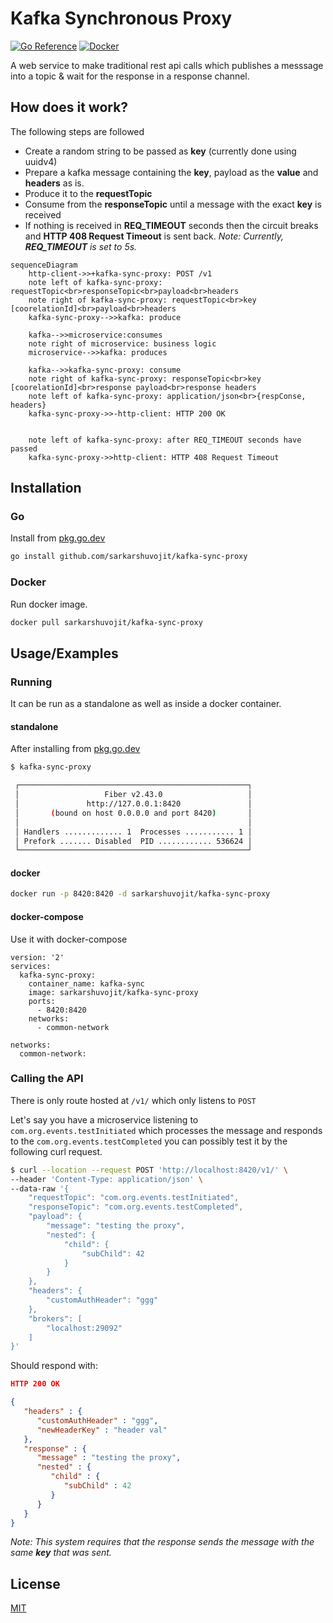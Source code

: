 
# Kafka Synchronous Proxy

[![Go Reference](https://pkg.go.dev/badge/github.com/sarkarshuvojit/kafka-sync-proxy.svg)](https://pkg.go.dev/github.com/sarkarshuvojit/kafka-sync-proxy)
[![Docker](https://img.shields.io/badge/docker-%230db7ed.svg?style=for-the-badge&logo=docker&logoColor=white)](https://hub.docker.com/r/sarkarshuvojit/kafka-sync-proxy)

A web service to make traditional rest api calls which publishes a messsage into a topic & wait for the response in a response channel.


## How does it work?

The following steps are followed 

- Create a random string  to be passed as **key** (currently done using uuidv4)
- Prepare a kafka message containing the **key**, payload as the **value** and **headers** as is.
- Produce it to the **requestTopic**
- Consume from the **responseTopic** until a message with the exact **key** is received
- If nothing is received in **REQ_TIMEOUT** seconds then the circuit breaks and **HTTP 408 Request Timeout** is sent back.
*Note: Currently, **REQ_TIMEOUT** is set to 5s.*

```mermaid
sequenceDiagram
    http-client->>+kafka-sync-proxy: POST /v1 
    note left of kafka-sync-proxy: requestTopic<br>responseTopic<br>payload<br>headers  
    note right of kafka-sync-proxy: requestTopic<br>key [coorelationId]<br>payload<br>headers  
    kafka-sync-proxy-->>kafka: produce

    kafka-->>microservice:consumes
    note right of microservice: business logic
    microservice-->>kafka: produces

    kafka-->>kafka-sync-proxy: consume 
    note right of kafka-sync-proxy: responseTopic<br>key [coorelationId]<br>response payload<br>response headers  
    note left of kafka-sync-proxy: application/json<br>{respConse, headers}  
    kafka-sync-proxy->>-http-client: HTTP 200 OK


    note left of kafka-sync-proxy: after REQ_TIMEOUT seconds have passed  
    kafka-sync-proxy->>http-client: HTTP 408 Request Timeout
```
## Installation

### Go

Install from [pkg.go.dev](https://pkg.go.dev/github.com/sarkarshuvojit/kafka-sync-proxy)

```bash
go install github.com/sarkarshuvojit/kafka-sync-proxy
```

### Docker 

Run docker image.

```bash
docker pull sarkarshuvojit/kafka-sync-proxy
```

## Usage/Examples

### Running

It can be run as a standalone as well as inside a docker container.

#### standalone

After installing from [pkg.go.dev](https://pkg.go.dev/github.com/sarkarshuvojit/kafka-sync-proxy)

```bash
$ kafka-sync-proxy

 ┌───────────────────────────────────────────────────┐
 │                   Fiber v2.43.0                   │
 │               http://127.0.0.1:8420               │
 │       (bound on host 0.0.0.0 and port 8420)       │
 │                                                   │
 │ Handlers ............. 1  Processes ........... 1 │
 │ Prefork ....... Disabled  PID ............ 536624 │
 └───────────────────────────────────────────────────┘


```

#### docker

```bash
docker run -p 8420:8420 -d sarkarshuvojit/kafka-sync-proxy
```

#### docker-compose

Use it with docker-compose

```docker-compose
version: '2'
services:
  kafka-sync-proxy:
    container_name: kafka-sync
    image: sarkarshuvojit/kafka-sync-proxy
    ports:
      - 8420:8420
    networks:
      - common-network

networks:
  common-network:
```

### Calling the API

There is only route hosted  at `/v1/` which only listens to `POST` 

Let's say you have a microservice listening to `com.org.events.testInitiated` which processes the message and responds to the `com.org.events.testCompleted` you can possibly test it by the following curl request.

```bash
$ curl --location --request POST 'http://localhost:8420/v1/' \
--header 'Content-Type: application/json' \
--data-raw '{
    "requestTopic": "com.org.events.testInitiated",
    "responseTopic": "com.org.events.testCompleted",
    "payload": {
        "message": "testing the proxy",
        "nested": {
            "child": {
                "subChild": 42
            }
        }
    },
    "headers": {
        "customAuthHeader": "ggg"
    },
    "brokers": [
        "localhost:29092"
    ]
}'
```

Should respond with:

```json
HTTP 200 OK

{
   "headers" : {
      "customAuthHeader" : "ggg",
      "newHeaderKey" : "header val"
   },
   "response" : {
      "message" : "testing the proxy",
      "nested" : {
         "child" : {
            "subChild" : 42
         }
      }
   }
}
```


*Note: This system requires that the response sends the message with the same **key** that was sent.*
## License

[MIT](https://choosealicense.com/licenses/mit/)


